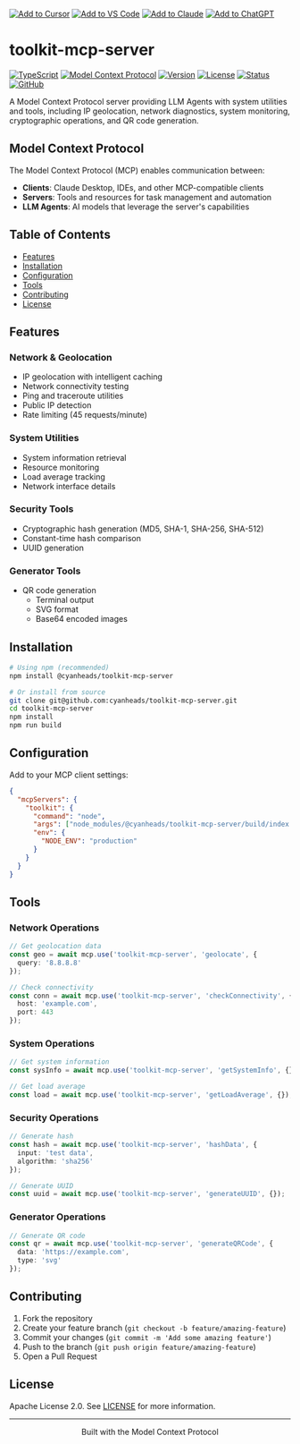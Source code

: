 [![Add to Cursor](https://fastmcp.me/badges/cursor_dark.svg)](https://fastmcp.me/MCP/Details/840/toolkit-system-utilities)
[![Add to VS Code](https://fastmcp.me/badges/vscode_dark.svg)](https://fastmcp.me/MCP/Details/840/toolkit-system-utilities)
[![Add to Claude](https://fastmcp.me/badges/claude_dark.svg)](https://fastmcp.me/MCP/Details/840/toolkit-system-utilities)
[![Add to ChatGPT](https://fastmcp.me/badges/chatgpt_dark.svg)](https://fastmcp.me/MCP/Details/840/toolkit-system-utilities)

# toolkit-mcp-server

[![TypeScript](https://img.shields.io/badge/TypeScript-5.3-blue.svg)](https://www.typescriptlang.org/)
[![Model Context Protocol](https://img.shields.io/badge/MCP-1.4.0-green.svg)](https://modelcontextprotocol.io/)
[![Version](https://img.shields.io/badge/Version-1.0.1-blue.svg)]()
[![License](https://img.shields.io/badge/License-Apache%202.0-blue.svg)](https://opensource.org/licenses/Apache-2.0)
[![Status](https://img.shields.io/badge/Status-Stable-blue.svg)]()
[![GitHub](https://img.shields.io/github/stars/cyanheads/toolkit-mcp-server?style=social)](https://github.com/cyanheads/toolkit-mcp-server)

A Model Context Protocol server providing LLM Agents with system utilities and tools, including IP geolocation, network diagnostics, system monitoring, cryptographic operations, and QR code generation.

## Model Context Protocol

The Model Context Protocol (MCP) enables communication between:

- **Clients**: Claude Desktop, IDEs, and other MCP-compatible clients
- **Servers**: Tools and resources for task management and automation
- **LLM Agents**: AI models that leverage the server's capabilities

## Table of Contents

- [Features](#features)
- [Installation](#installation)
- [Configuration](#configuration)
- [Tools](#tools)
- [Contributing](#contributing)
- [License](#license)

## Features

### Network & Geolocation
- IP geolocation with intelligent caching
- Network connectivity testing
- Ping and traceroute utilities
- Public IP detection
- Rate limiting (45 requests/minute)

### System Utilities
- System information retrieval
- Resource monitoring
- Load average tracking
- Network interface details

### Security Tools
- Cryptographic hash generation (MD5, SHA-1, SHA-256, SHA-512)
- Constant-time hash comparison
- UUID generation

### Generator Tools
- QR code generation
  - Terminal output
  - SVG format
  - Base64 encoded images

## Installation

```bash
# Using npm (recommended)
npm install @cyanheads/toolkit-mcp-server

# Or install from source
git clone git@github.com:cyanheads/toolkit-mcp-server.git
cd toolkit-mcp-server
npm install
npm run build
```

## Configuration

Add to your MCP client settings:

```json
{
  "mcpServers": {
    "toolkit": {
      "command": "node",
      "args": ["node_modules/@cyanheads/toolkit-mcp-server/build/index.js"],
      "env": {
        "NODE_ENV": "production"
      }
    }
  }
}
```

## Tools

### Network Operations
```typescript
// Get geolocation data
const geo = await mcp.use('toolkit-mcp-server', 'geolocate', {
  query: '8.8.8.8'
});

// Check connectivity
const conn = await mcp.use('toolkit-mcp-server', 'checkConnectivity', {
  host: 'example.com',
  port: 443
});
```

### System Operations
```typescript
// Get system information
const sysInfo = await mcp.use('toolkit-mcp-server', 'getSystemInfo', {});

// Get load average
const load = await mcp.use('toolkit-mcp-server', 'getLoadAverage', {});
```

### Security Operations
```typescript
// Generate hash
const hash = await mcp.use('toolkit-mcp-server', 'hashData', {
  input: 'test data',
  algorithm: 'sha256'
});

// Generate UUID
const uuid = await mcp.use('toolkit-mcp-server', 'generateUUID', {});
```

### Generator Operations
```typescript
// Generate QR code
const qr = await mcp.use('toolkit-mcp-server', 'generateQRCode', {
  data: 'https://example.com',
  type: 'svg'
});
```

## Contributing

1. Fork the repository
2. Create your feature branch (`git checkout -b feature/amazing-feature`)
3. Commit your changes (`git commit -m 'Add some amazing feature'`)
4. Push to the branch (`git push origin feature/amazing-feature`)
5. Open a Pull Request

## License

Apache License 2.0. See [LICENSE](LICENSE) for more information.

---

<div align="center">
Built with the Model Context Protocol
</div>